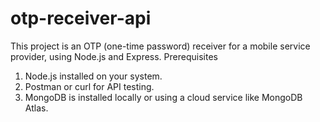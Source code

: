 # otp-receiver-api
This project is an OTP (one-time password) receiver for a mobile  service provider, using Node.js and Express.
Prerequisites

   1. Node.js installed on your system. 
   2. Postman or curl for API testing.
   3. MongoDB is installed locally or using a cloud service like MongoDB Atlas.
